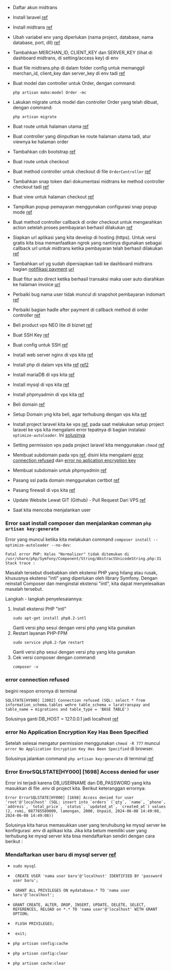 -   Daftar akun midtrans
-   Install laravel [ref](https://www.youtube.com/watch?v=4vwCjm5VLpo&list=PLBs-bxLCgCx8RnTNzu2QYvzQMuskmID1A&index=2&t=7m18s)
-   Install midtrans [ref](https://www.youtube.com/watch?v=4vwCjm5VLpo&list=PLBs-bxLCgCx8RnTNzu2QYvzQMuskmID1A&index=2&t=8m08s)
-   Ubah variabel env yang diperlukan (nama project, database, nama database, port, dll) [ref](https://www.youtube.com/watch?v=9u7To5v0Q4k&list=PLBs-bxLCgCx8RnTNzu2QYvzQMuskmID1A&index=2&t=50s)
-   Tambahkan MERCHAN_ID, CLIENT_KEY dan SERVER_KEY (lihat di dashboard midtrans, di setting/access key) di env
-   Buat file midtrans.php di dalam folder config untuk memanggil merchan_id, client_key dan server_key di env tadi [ref](https://www.youtube.com/watch?v=9u7To5v0Q4k&list=PLBs-bxLCgCx8RnTNzu2QYvzQMuskmID1A&index=2&t=2m45s)
-   Buat model dan controller untuk Order, dengan command:

    ```
    php artisan make:model Order -mc
    ```

-   Lakukan migrate untuk model dan controller Order yang telah dibuat, dengan command:
    ```
    php artisan migrate
    ```
-   Buat route untuk halaman utama [ref](https://www.youtube.com/watch?v=BIGWutJ6260&list=PLBs-bxLCgCx8RnTNzu2QYvzQMuskmID1A&index=3&t=56s)
-   Buat controller yang diinputkan ke route halaman utama tadi, atur viewnya ke halaman order
-   Tambahkan cdn bootstrap [ref](https://www.youtube.com/watch?v=BIGWutJ6260&list=PLBs-bxLCgCx8RnTNzu2QYvzQMuskmID1A&index=3&t=2m21s)
-   Buat route untuk checkout
-   Buat method controller untuk checkout di file `OrderController` [ref](https://www.youtube.com/watch?v=BIGWutJ6260&list=PLBs-bxLCgCx8RnTNzu2QYvzQMuskmID1A&index=3&t=11m23s)
-   Tambahkan snap token dari dokumentasi midtrans ke method controller checkout tadi [ref](https://www.youtube.com/watch?v=BIGWutJ6260&list=PLBs-bxLCgCx8RnTNzu2QYvzQMuskmID1A&index=3&t=14m31s)
-   Buat view untuk halaman checkout [ref](https://www.youtube.com/watch?v=BIGWutJ6260&list=PLBs-bxLCgCx8RnTNzu2QYvzQMuskmID1A&index=3&t=18m14s)
-   Tampilkan popup pemayaran menggunakan configurasi snap popup mode [ref](https://www.youtube.com/watch?v=BIGWutJ6260&list=PLBs-bxLCgCx8RnTNzu2QYvzQMuskmID1A&index=3&t=20m02s)
-   Buat method controller callback di order checkout untuk mengarahkan action setelah proses pembayaran berhasil dilakukan
    [ref](https://www.youtube.com/watch?v=069oMpRX9zA&list=PLBs-bxLCgCx8RnTNzu2QYvzQMuskmID1A&index=4&t=3m0s)
-   Siapkan url aplikasi yang kita develop di hosting (https). Untuk versi gratis kita bisa memanfaatkan ngrok yang nantinya digunakan sebagai callback url untuk midtrans ketika pembayaran telah berhasil dilakukan [ref](https://www.youtube.com/watch?v=069oMpRX9zA&list=PLBs-bxLCgCx8RnTNzu2QYvzQMuskmID1A&index=4&t=6m40s)
-   Tambahkan url yg sudah dipersiapkan tadi ke dashboard midtrans bagian [notifikasi payment](https://dashboard.sandbox.midtrans.com/settings/payment/notification) [url](https://www.youtube.com/watch?v=069oMpRX9zA&list=PLBs-bxLCgCx8RnTNzu2QYvzQMuskmID1A&index=5&t=9m8s)
-   Buat fitur auto direct ketika berhasil transaksi maka user auto diarahkan ke halaman invoice [url](https://www.youtube.com/watch?v=069oMpRX9zA&list=PLBs-bxLCgCx8RnTNzu2QYvzQMuskmID1A&index=5&t=17m37s)
-   Perbaiki bug nama user tidak muncul di snapshot pembayaran indomart [ref](https://www.youtube.com/watch?v=wa9GgebMOp4&list=PLBs-bxLCgCx8RnTNzu2QYvzQMuskmID1A&index=5)
-   Perbaiki bagian hadle after payment di callback method di order controller
    [ref](https://www.youtube.com/watch?v=wa9GgebMOp4&list=PLBs-bxLCgCx8RnTNzu2QYvzQMuskmID1A&index=5&t=3m32s)
-   Beli product vps NEO lite di biznet [ref](https://www.youtube.com/watch?v=E8hS2gMeLQQ&t=3m11s)
-   Buat SSH Key [ref](https://www.youtube.com/watch?v=E8hS2gMeLQQ&t=3m30s)
-   Buat config untuk SSH [ref](https://www.youtube.com/watch?v=E8hS2gMeLQQ&t=13m48s)
-   Install web server nginx di vps kita [ref](https://www.youtube.com/watch?v=4ftrM2DAohg&list=PLBs-bxLCgCx95ukFoiMD5J6nzft3SJFKB&index=2)
-   Install php di dalam vps kita [ref](https://www.youtube.com/watch?v=WepMjxsmu70&list=PLBs-bxLCgCx95ukFoiMD5J6nzft3SJFKB&index=3) [ref2](https://techvblogs.com/blog/install-php-8-2-ubuntu-22-04)
-   Install mariaDB di vps kita [ref](https://www.youtube.com/watch?v=OQ0pU-bvU2I&list=PLBs-bxLCgCx95ukFoiMD5J6nzft3SJFKB&index=4)
-   Install mysql di vps kita [ref](https://www.youtube.com/watch?v=XVio1aNRMh0&list=PLBs-bxLCgCx95ukFoiMD5J6nzft3SJFKB&index=5)
-   Install phpmyadmin di vps kita [ref](https://www.youtube.com/watch?v=wysXVmwRcZ4&list=PLBs-bxLCgCx95ukFoiMD5J6nzft3SJFKB&index=6)
-   Beli domain [ref](https://www.youtube.com/watch?v=3Wqr2P1hhPU)
-   Setup Domain yng kita beli, agar terhubung dengan vps kita [ref](https://www.youtube.com/watch?v=BQOSRUGsbLo)
-   Install project laravel kita ke vps [ref](https://www.youtube.com/watch?v=a4l7XCIvNb4&list=PLBs-bxLCgCx95ukFoiMD5J6nzft3SJFKB&index=9), pada saat melakukan setup project laravel ke vps kita mengalami error tepatnya di bagian instalasi `optimize-autoloader`. Ini [solusinya](#error-saat-install-composer-dan-menjalankan-comman-php-artisan-keygenerate)
-   Setting permission vps pada project laravel kita menggunakan `chmod` [ref](https://www.youtube.com/watch?v=sZ9a_CHJ53E&list=PLBs-bxLCgCx95ukFoiMD5J6nzft3SJFKB&index=10)
-   Membuat subdomain pada vps [ref](https://www.youtube.com/watch?v=oYAfEV8kc5w&list=PLBs-bxLCgCx95ukFoiMD5J6nzft3SJFKB&index=11), disini kita mengalami [error connection refused](#error-connection-refused) dan [error no aplication encryption key](#error-no-application-encryption-key-has-been-specified)
-   Membuat subdomain untuk phpmyadmin [ref](https://www.youtube.com/watch?v=oYAfEV8kc5w&list=PLBs-bxLCgCx95ukFoiMD5J6nzft3SJFKB&index=11&t=5m12s)
-   Pasang ssl pada domain menggunakan certbot [ref](https://www.youtube.com/watch?v=jnAIiOWdBOU&list=PLBs-bxLCgCx95ukFoiMD5J6nzft3SJFKB&index=12)
-   Pasang firewall di vps kita [ref](https://www.youtube.com/watch?v=h6XiX6TEStw&list=PLBs-bxLCgCx95ukFoiMD5J6nzft3SJFKB&index=13)
-   Update Website Lewat GIT (Github) - Pull Request Dari VPS [ref](https://www.youtube.com/watch?v=N_7MAuMFJh8&list=PLBs-bxLCgCx95ukFoiMD5J6nzft3SJFKB&index=15)
-   Saat kita mencoba menjalankan user

### Error saat install composer dan menjalankan comman `php artisan key:generate`

Error yang muncul ketika kita melakukan command `composer install --optimize-autoloader --no-dev`:

```
Fatal error PHP: Kelas "Normalizer" tidak ditemukan di /usr/share/php/Symfony/Component/String/AbstractUnicodeString.php:31 Stack trace :
```

Masalah tersebut disebabkan oleh ekstensi PHP yang hilang atau rusak, khususnya ekstensi "intl" yang diperlukan oleh library Symfony. Dengan reinstall Composer dan menginstal ekstensi "intl", kita dapat menyelesaikan masalah tersebut.

Langkah - langkah penyelesaiannya:

1. Install ekstensi PHP "intl"
    ```
    sudo apt-get install php8.2-intl
    ```
    Ganti versi php sesui dengan versi php yang kita gunakan
2. Restart layanan PHP-FPM
    ```
    sudo service php8.2-fpm restart
    ```
    Ganti versi php sesui dengan versi php yang kita gunakan
3. Cek versi composer dengan command:
    ```
    composer -v
    ```

### error connection refused

begini respon errornya di terminal

```
SQLSTATE[HY000] [2002] Connection refused (SQL: select * from information_schema.tables wehre table_schema = laratranspay and table_name = migrations and table_type = 'BASE TABLE')
```

Solusinya ganti DB_HOST = 127.0.0.1 jadi localhost [ref](https://stackoverflow.com/questions/58658735/laravel-6-4-1-sqlstatehy000-2002-connection-refused)

### error No Application Encryption Key Has Been Specified

Setelah selesai mengatur permission menggunakan `chmod -R 777` muncul `error No Application Encryption Key Has Been Specified` di browser.

Solusinya jalankan command `php artisan key:generate` di terminal [ref](https://stackoverflow.com/questions/44839648/no-application-encryption-key-has-been-specified)

### Error ErrorSQLSTATE[HY000] [1698] Access denied for user

Error ini terjadi karena DB_USERNAME dan DB_PASSWORD yang kita masukkan di file .env di project kita. Berikut keteranggan errornya:

```
Error ErrorSQLSTATE[HY000] [1698] Access denied for user 'root'@'localhost' (SQL: insert into `orders` (`qty`, `name`, `phone`, `address`, `total_price`, `status`, `updated_at`, `created_at`) values (2, romi, 087785589009, lamongan, 2000, Unpaid, 2024-06-08 14:49:08, 2024-06-08 14:49:08))
```

Solusinya kita harus memasukkan user yang teruhubung ke mysql server ke konfirgurasi .env di aplikasi kita. Jika kita belum memiliki user yang terhubung ke mysql server kita bisa mendaftarkan sendiri dengan cara berikut :

### Mendaftarkan user baru di mysql server [ref](https://www.digitalocean.com/community/tutorials/how-to-create-a-new-user-and-grant-permissions-in-mysql)

-   ```
    sudo mysql
    ```

-   ```
     CREATE USER 'nama user baru'@'localhost' IDENTIFIED BY 'password user baru';
    ```
-   ```
     GRANT ALL PRIVILEGES ON mydatabase.* TO 'nama user baru'@'localhost';
    ```
-   ```
    GRANT CREATE, ALTER, DROP, INSERT, UPDATE, DELETE, SELECT, REFERENCES, RELOAD on *.* TO 'nama user'@'localhost' WITH GRANT OPTION;
    ```
-   ```
     FLUSH PRIVILEGES;
    ```
-   ```
     exit;
    ```
-   ```
    php artisan config:cache
    ```
-   ```
    php artisan config:clear
    ```
-   ```
    php artisan cache:clear
    ```
